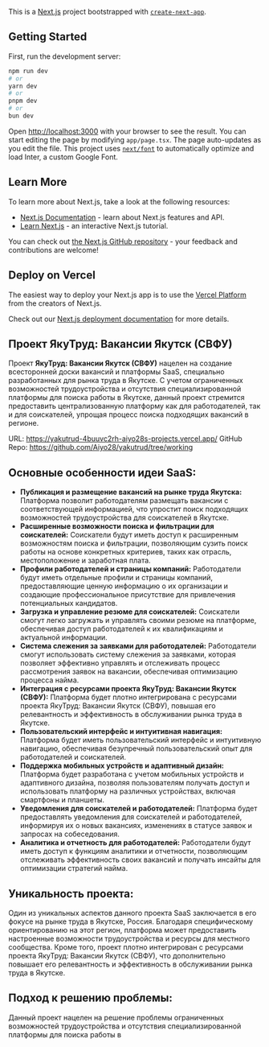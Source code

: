 This is a [Next.js](https://nextjs.org/) project bootstrapped with [`create-next-app`](https://github.com/vercel/next.js/tree/canary/packages/create-next-app).

## Getting Started

First, run the development server:
```bash
npm run dev
# or
yarn dev
# or
pnpm dev
# or
bun dev
```

Open [http://localhost:3000](http://localhost:3000) with your browser to see the result.
You can start editing the page by modifying `app/page.tsx`. The page auto-updates as you edit the file.
This project uses [`next/font`](https://nextjs.org/docs/basic-features/font-optimization) to automatically optimize and load Inter, a custom Google Font.

## Learn More
To learn more about Next.js, take a look at the following resources:
- [Next.js Documentation](https://nextjs.org/docs) - learn about Next.js features and API.
- [Learn Next.js](https://nextjs.org/learn) - an interactive Next.js tutorial.

You can check out [the Next.js GitHub repository](https://github.com/vercel/next.js/) - your feedback and contributions are welcome!

## Deploy on Vercel
The easiest way to deploy your Next.js app is to use the [Vercel Platform](https://vercel.com/new?utm_medium=default-template&filter=next.js&utm_source=create-next-app&utm_campaign=create-next-app-readme) from the creators of Next.js.

Check out our [Next.js deployment documentation](https://nextjs.org/docs/deployment) for more details.

## Проект **ЯкуТруд: Вакансии Якутск (СВФУ)**

Проект **ЯкуТруд: Вакансии Якутск (СВФУ)** нацелен на создание всесторонней доски вакансий и платформы SaaS, специально разработанных для рынка труда в Якутске. С учетом ограниченных возможностей трудоустройства и отсутствия специализированной платформы для поиска работы в Якутске, данный проект стремится предоставить централизованную платформу как для работодателей, так и для соискателей, упрощая процесс поиска подходящих вакансий в регионе.

URL: https://yakutrud-4buuvc2rh-aiyo28s-projects.vercel.app/
GitHub Repo: https://github.com/Aiyo28/yakutrud/tree/working

## Основные особенности идеи SaaS:

- **Публикация и размещение вакансий на рынке труда Якутска:** Платформа позволит работодателям размещать вакансии с соответствующей информацией, что упростит поиск подходящих возможностей трудоустройства для соискателей в Якутске.
- **Расширенные возможности поиска и фильтрации для соискателей:** Соискатели будут иметь доступ к расширенным возможностям поиска и фильтрации, позволяющим сузить поиск работы на основе конкретных критериев, таких как отрасль, местоположение и заработная плата.
- **Профили работодателей и страницы компаний:** Работодатели будут иметь отдельные профили и страницы компаний, предоставляющие ценную информацию о их организации и создающие профессиональное присутствие для привлечения потенциальных кандидатов.
- **Загрузка и управление резюме для соискателей:** Соискатели смогут легко загружать и управлять своими резюме на платформе, обеспечивая доступ работодателей к их квалификациям и актуальной информации.
- **Система слежения за заявками для работодателей:** Работодатели смогут использовать систему слежения за заявками, которая позволяет эффективно управлять и отслеживать процесс рассмотрения заявок на вакансии, обеспечивая оптимизацию процесса найма.
- **Интеграция с ресурсами проекта ЯкуТруд: Вакансии Якутск (СВФУ):** Платформа будет плотно интегрирована с ресурсами проекта ЯкуТруд: Вакансии Якутск (СВФУ), повышая его релевантность и эффективность в обслуживании рынка труда в Якутске.
- **Пользовательский интерфейс и интуитивная навигация:** Платформа будет иметь пользовательский интерфейс и интуитивную навигацию, обеспечивая безупречный пользовательский опыт для работодателей и соискателей.
- **Поддержка мобильных устройств и адаптивный дизайн:** Платформа будет разработана с учетом мобильных устройств и адаптивного дизайна, позволяя пользователям получать доступ и использовать платформу на различных устройствах, включая смартфоны и планшеты.
- **Уведомления для соискателей и работодателей:** Платформа будет предоставлять уведомления для соискателей и работодателей, информируя их о новых вакансиях, изменениях в статусе заявок и запросах на собеседования.
- **Аналитика и отчетность для работодателей:** Работодатели будут иметь доступ к функциям аналитики и отчетности, позволяющим отслеживать эффективность своих вакансий и получать инсайты для оптимизации стратегий найма.

## Уникальность проекта:

Один из уникальных аспектов данного проекта SaaS заключается в его фокусе на рынке труда в Якутске, Россия. Благодаря специфическому ориентированию на этот регион, платформа может предоставить настроенные возможности трудоустройства и ресурсы для местного сообщества. Кроме того, проект плотно интегрирован с ресурсами проекта ЯкуТруд: Вакансии Якутск (СВФУ), что дополнительно повышает его релевантность и эффективность в обслуживании рынка труда в Якутске.

## Подход к решению проблемы:

Данный проект нацелен на решение проблемы ограниченных возможностей трудоустройства и отсутствия специализированной платформы для поиска работы в